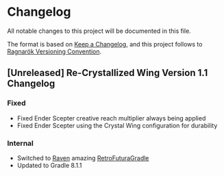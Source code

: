 # Changelog

All notable changes to this project will be documented in this file.

The format is based on [Keep a Changelog](https://keepachangelog.com/en/1.0.0/), and this project follows to [Ragnarök Versioning Convention](https://shor.cz/ragnarok_versioning_convention).

## [Unreleased] Re-Crystallized Wing Version 1.1 Changelog

### Fixed

- Fixed Ender Scepter creative reach multiplier always being applied
- Fixed Ender Scepter using the Crystal Wing configuration for durability


### Internal

- Switched to [Raven] amazing [RetroFuturaGradle]
- Updated to Gradle 8.1.1

[Raven]: https://github.com/eigenraven
[RetroFuturaGradle]: https://github.com/GTNewHorizons/RetroFuturaGradle
